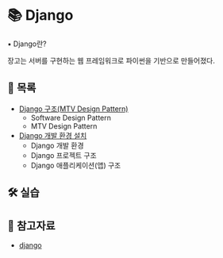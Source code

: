 # 📚 Django

▪ Django란?

장고는 서버를 구현하는 웹 프레임워크로 파이썬을 기반으로 만들어졌다. 



## 📃 목록

- [Django 구조(MTV Design Pattern)](https://github.com/hyejinny97/TIL/blob/master/Django/mtv.md)
  - Software Design Pattern
  - MTV Design Pattern
- [Django 개발 환경 설치](https://github.com/hyejinny97/TIL/blob/master/Django/environment.md)
  - Django 개발 환경
  - Django 프로젝트 구조
  - Django 애플리케이션(앱) 구조



## 🛠 실습




## 🔎 참고자료
- [django](https://www.djangoproject.com/)